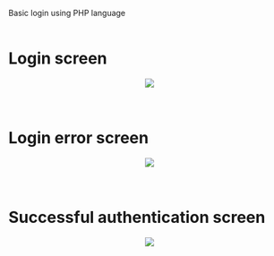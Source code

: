 
Basic login using PHP language
</br>
</br>
<h1>Login screen</h1>
<div align="center"><img src="https://user-images.githubusercontent.com/85213186/146841333-9272c01c-1d28-4f71-9412-3b2392833baf.png"/></div>
</br>
</br>
<h1>Login error screen</h1>
<div align="center"><img src="https://user-images.githubusercontent.com/85213186/146841377-8cd2a349-4807-4330-8698-7809e23dc22f.png"/></div>
</br>
</br>
<h1>Successful authentication screen</h1>
<div align="center"><img src="https://user-images.githubusercontent.com/85213186/146841708-4f9515d3-e4f1-4bd0-aee5-d2cbb018d31a.png"/></div>
